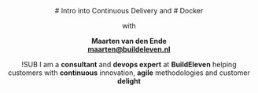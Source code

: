 <!-- .slide: data-background="#64217E" -->
<center>
# Intro into Continuous Delivery and <!-- .element: class="intro-header" -->
# Docker <!-- .element: class="intro-header" -->

with <!-- .element: style="color:white" -->

**Maarten van den Ende** <!-- .element: style="color:white" --> <br />
**maarten@buildeleven.nl** <!-- .element: style="color:white" -->

!SUB
I am a **consultant** and **devops expert** at **BuildEleven** helping customers
with **continuous** innovation, **agile** methodologies and customer **delight**
